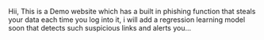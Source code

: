 Hii, This is a Demo website which has a built in phishing function that steals your data each time you log into it, i will add a regression learning model soon that detects such suspicious links and alerts you...
